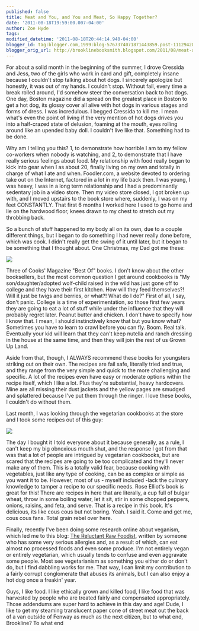 ```yaml
---
published: false
title: Meat and You, and You and Meat, So Happy Together?
date: '2011-08-18T19:59:00.007-04:00'
author: Zoe Hyde
tags:
modified_datetime: '2011-08-18T20:44:14.940-04:00'
blogger_id: tag:blogger.com,1999:blog-5767374071871443859.post-1112942822459183089
blogger_orig_url: http://brooklinebooksmith.blogspot.com/2011/08/meat-and-you-and-you-and-meat-so-happy.html
---
```

For about a solid month in the beginning of the summer, I drove Cressida and Jess, two of the girls who work in card and gift, completely insane because I couldn't stop talking about hot dogs. I sincerely apologize but honestly, it was out of my hands. I couldn't stop. Without fail, every time a break rolled around, I'd somehow steer the conversation back to hot dogs. One day, Boston magazine did a spread on the greatest place in Boston to get a hot dog, its glossy cover all alive with hot dogs in various stages and forms of dress. I was incredulous. I begged Cressida to kill me. I mean what's even the point of living if the very mention of hot dogs drives you into a half-crazed state of delusion, foaming at the mouth, eyes rolling around like an upended baby doll. I couldn't live like that. Something had to be done.

Why am I telling you this? 1, to demonstrate how horrible I am to my fellow co-workers when nobody is watching, and 2, to demonstrate that I have really serious feelings about food. My relationship with food really began to kick into gear when I as about 20, finally living on my own and totally in charge of what I ate and when. Foodler.com, a website devoted to ordering take out on the Internet, factored in a lot in my life back then. I was young, I was heavy, I was in a long term relationship and I had a predominantly sedentary job in a video store. Then my video store closed, I got broken up with, and I moved upstairs to the book store where, suddenly, I was on my feet CONSTANTLY. That first 6 months I worked here I used to go home and lie on the hardwood floor, knees drawn to my chest to stretch out my throbbing back.

So a bunch of stuff happened to my body all on its own, due to a couple different things, but I began to do something I had never really done before, which was cook. I didn't really get the swing of it until later, but it began to be something that I thought about. One Christmas, my Dad got me these:

![](http://img.photobucket.com/albums/v373/Nuhbrans/cookery.jpg)

Three of Cooks' Magazine "Best Of" books. I don't know about the other booksellers, but the most common question I get around cookbooks is "My son/daughter/adopted wolf-child raised in the wild has just gone off to college and they have their first kitchen. How will they feed themselves?! Will it just be twigs and berries, or what?! What do I do?" First of all, I say, don't panic. College is a time of experimentation, so those first few years they are going to eat a lot of stuff while under the influence that they will probably regret later. Peanut butter and chicken. I don't have to specify how I know that. I mean, I should instinctively know that but you know what? Sometimes you have to learn to crawl before you can fly. Boom. Real talk. Eventually your kid will learn that they can't keep nutella and ranch dressing in the house at the same time, and then they will join the rest of us Grown Up Land.

Aside from that, though, I ALWAYS recommend these books for youngsters striking out on their own. The recipes are fail safe, literally tried and true, and they range from the very simple and quick to the more challenging and specific. A lot of the recipes even have easy or moderate options within the recipe itself, which I like a lot. Plus they're substantial, heavy hardcovers. Mine are all missing their dust jackets and the yellow pages are smudged and splattered because I've put them through the ringer. I love these books, I couldn't do without them.

Last month, I was looking through the vegetarian cookbooks at the store and I took some recipes out of this guy:

![](http://ecx.images-amazon.com/images/I/51FzE6k-l0L._SL500_AA300_.jpg)

The day I bought it I told everyone about it because generally, as a rule, I can't keep my big obnoxious mouth shut, and the response I got from that was that a lot of people are intrigued by vegetarian cookbooks, but are scared that the recipes are going to be too complicated and they'll never make any of them. This is a totally valid fear, because cooking with vegetables, just like any type of cooking, can be as complex or simple as you want it to be. However, most of us - myself included -lack the culinary knowledge to tamper a recipe to our specific needs. Rose Elliot's book is great for this! There are recipes in here that are literally, a cup full of bulgar wheat, throw in some boiling water, let it sit, stir in some chopped peppers, onions, raisins, and feta, and serve. That is a recipe in this book. It's delicious, its like cous cous but not boring. Yeah. I said it. Come and get me, cous cous fans. Total grain rebel over here.

Finally, recently I've been doing some research online about veganism, which led me to this blog: [The Reluctant Raw Foodist](http://ecx.images-amazon.com/images/I/51FzE6k-l0L._SL500_AA300_.jpg), written by someone who has some very serious allergies and, as a result of which, can eat almost no processed foods and even some produce. I'm not entirely vegan or entirely vegetarian, which usually tends to confuse and even aggravate some people. Most see vegetarianism as something you either do or don't do, but I find dabbling works for me. That way, I can limit my contribution to a fairly corrupt conglomerate that abuses its animals, but I can also enjoy a hot dog once a freakin' year.

Guys, I like food. I like ethically grown and killed food, I like food that was harvested by people who are treated fairly and compensated appropriately. Those addendums are super hard to achieve in this day and age! Dude, I like to get my steaming translucent paper cone of street meat out the back of a van outside of Fenway as much as the next citizen, but to what end, Brookline? To what end